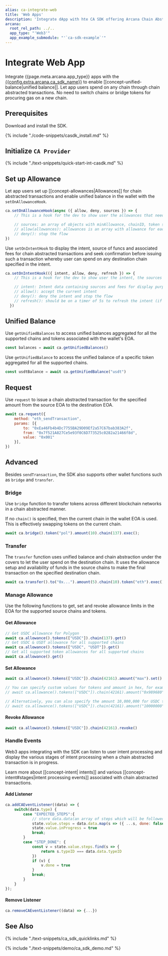 ```yaml
---
alias: ca-integrate-web
title: 'Web Apps'
description: 'Integrate dApp with hte CA SDK offering Arcana Chain Abstraction and enable unified balance for users.'
arcana:
  root_rel_path: ../..
  app_type: "'Web3'"
  app_example_submodule: "'`ca-sdk-example`'"
---
```


# Integrate Web App

Integrate {{page.meta.arcana.app_type}} apps with the [{{config.extra.arcana.ca_sdk_name}}]({{page.meta.arcana.root_rel_path}}/concepts/ca/casdk.md) to enable [[concept-unified-balance|unified balance]]. Let app users spend on any chain through chain abstracted transactions. No need to switch chains or bridge tokens for procuring gas on a new chain.

## Prerequisites

Download and install the SDK.

{% include "./code-snippets/casdk_install.md" %}

## Initialize `CA Provider`

{% include "./text-snippets/quick-start-int-casdk.md" %}

## Set up Allowance

Let app users set up [[concept-allowances|Allowances]] for chain abstracted transactions and enable unified balance in the wallet with the  `setOnAllowanceHook`.

```js
ca.setOnAllowanceHook(async ({ allow, deny, sources }) => {
    // This is a hook for the dev to show user the allowances that need to be setup for the current tx to happen

    // sources: an array of objects with minAllowance, chainID, token symbol etc
    // allow(allowances): allowances is an array with allowance for each source (len(sources) == len(allowances))
    // deny(): stop the flow
})
```

Use `setOnIntentHook` to display the intent, source of funcs and associated fees for chain abstracted transactions and seek confirmation before issuing such a transaction whereby user can spend on any destination chain specified in the intent.

```js
ca.setOnIntentHook(({ intent, allow, deny, refresh }) => {
    // This is a hook for the dev to show user the intent, the sources and associated fees

    // intent: Intent data containing sources and fees for display purpose
    // allow(): accept the current intent
    // deny(): deny the intent and stop the flow
    // refresh(): should be on a timer of 5s to refresh the intent (if not refreshed old intents might fail due to fee changes)
  })
```

## Unified Balance

Use `getUnifiedBalances` to access unified balances aggregated for all the supported chains and tokens associated with the wallet's EOA.

```js
const balances = await ca.getUnifiedBalances()
```

Use `getUnifiedBalance` to access the unified balance of a specific token aggregated for all the supported chains.

```js
const usdtBalance = await ca.getUnifiedBalance("usdt")
```

## Request

Use `request` to issue a chain abstracted transaction for the specified amount from the source EOA to the destination EOA.

```js
await ca.request({
    method: "eth_sendTransaction",
    params: [{
        to: "0xEa46Fb4b4Dc7755BA29D09Ef2a57C67bab383A2f", 
        from: "0x7f521A827Ce5e93f0C6D773525c0282a21466f8d",
        value: "0x001"
    }],
})
```

## Advanced

Besides `sendTransaction`, the SDK also supports other wallet functions such as `bridge` and `transfer`.

### Bridge

Use  `bridge` function to transfer tokens across different blockchain networks in a chain abstracted manner. 

If no `chain()` is specified, then the current chain in the wallet EOA is used.
This is effectively swapping tokens on the current chain.

```js
await ca.bridge().token("pol").amount(10).chain(137).exec();
```

### Transfer

The `transfer` function uses unified balance and chain abstraction under the covers to let the user spend on the destination chain. It uses the allowance setup and availability of funds in the source chains to make the final transaction on the specified destination chain.

```js
await ca.transfer().to("0x...").amount(5).chain(10).token("eth").exec()
```

### Manage Allowance

Use the following functions to get, set and revoke allowance limits in the EOA for the supported source chains and tokens.

#### Get Allowance

```js
// Get USDC allowance for Polygon
await ca.allowance().tokens(["USDC"]).chain(137).get()
// Get USDC & USDT allowance for all supported chains
await ca.allowance().tokens(["USDC", "USDT"]).get()
// Get all supported token allowances for all supported chains
await ca.allowance().get()
```

#### Set Allowance

```js
await ca.allowance().tokens(["USDC"]).chain(42161).amount("max").set()

// You can specify custom values for tokens and amount in hex, for example
// await ca.allowance().tokens(["USDC"]).chain(42161).amount("0x989680").set()

// Alternatively, you can also specify the amount 10,000,000 for USDC tokens as follows:
// await ca.allowance().tokens(["USDC"]).chain(42161).amount("10000000").set()
```

#### Revoke Allowance

```js
await ca.allowance().tokens(["USDC"]).chain(42161).revoke()
```

### Handle Events

Web3 apps integrating with the SDK can listen to user intent processing and display the various stages of intent processing when a chain abstracted transaction is in progress.

Learn more about [[concept-intent| intents]] and various [[concept-intent#stages|intent processing events]] associated with chain abstracted transactions.

#### Add Listener

```js
ca.addCAEventListener((data) => {
    switch(data.type) {
        case "EXPECTED_STEPS":{
            // store data.data(an array of steps which will be followed)
            state.value.steps = data.data.map(s => ({ ...s, done: false }))
            state.value.inProgress = true
            break;
        }
        case "STEP_DONE": {
            const v = state.value.steps.find(s => {
                return s.typeID === data.data.typeID
            })
            if (v) {
                v.done = true
            }
            break;
        }
    }
});
```

#### Remove Listener

```js
ca.removeCAEventListener((data) => {...})
```

## See Also

{% include "./text-snippets/ca_sdk_quicklinks.md" %}

{% include "./text-snippets/demo/ca_sdk_demo.md" %}


